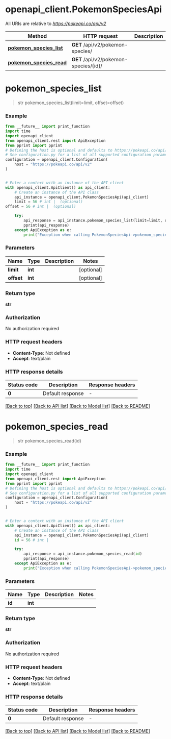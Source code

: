 # openapi_client.PokemonSpeciesApi

All URIs are relative to *https://pokeapi.co/api/v2*

Method | HTTP request | Description
------------- | ------------- | -------------
[**pokemon_species_list**](PokemonSpeciesApi.md#pokemon_species_list) | **GET** /api/v2/pokemon-species/ | 
[**pokemon_species_read**](PokemonSpeciesApi.md#pokemon_species_read) | **GET** /api/v2/pokemon-species/{id}/ | 


# **pokemon_species_list**
> str pokemon_species_list(limit=limit, offset=offset)



### Example

```python
from __future__ import print_function
import time
import openapi_client
from openapi_client.rest import ApiException
from pprint import pprint
# Defining the host is optional and defaults to https://pokeapi.co/api/v2
# See configuration.py for a list of all supported configuration parameters.
configuration = openapi_client.Configuration(
    host = "https://pokeapi.co/api/v2"
)


# Enter a context with an instance of the API client
with openapi_client.ApiClient() as api_client:
    # Create an instance of the API class
    api_instance = openapi_client.PokemonSpeciesApi(api_client)
    limit = 56 # int |  (optional)
offset = 56 # int |  (optional)

    try:
        api_response = api_instance.pokemon_species_list(limit=limit, offset=offset)
        pprint(api_response)
    except ApiException as e:
        print("Exception when calling PokemonSpeciesApi->pokemon_species_list: %s\n" % e)
```

### Parameters

Name | Type | Description  | Notes
------------- | ------------- | ------------- | -------------
 **limit** | **int**|  | [optional] 
 **offset** | **int**|  | [optional] 

### Return type

**str**

### Authorization

No authorization required

### HTTP request headers

 - **Content-Type**: Not defined
 - **Accept**: text/plain

### HTTP response details
| Status code | Description | Response headers |
|-------------|-------------|------------------|
**0** | Default response |  -  |

[[Back to top]](#) [[Back to API list]](../README.md#documentation-for-api-endpoints) [[Back to Model list]](../README.md#documentation-for-models) [[Back to README]](../README.md)

# **pokemon_species_read**
> str pokemon_species_read(id)



### Example

```python
from __future__ import print_function
import time
import openapi_client
from openapi_client.rest import ApiException
from pprint import pprint
# Defining the host is optional and defaults to https://pokeapi.co/api/v2
# See configuration.py for a list of all supported configuration parameters.
configuration = openapi_client.Configuration(
    host = "https://pokeapi.co/api/v2"
)


# Enter a context with an instance of the API client
with openapi_client.ApiClient() as api_client:
    # Create an instance of the API class
    api_instance = openapi_client.PokemonSpeciesApi(api_client)
    id = 56 # int | 

    try:
        api_response = api_instance.pokemon_species_read(id)
        pprint(api_response)
    except ApiException as e:
        print("Exception when calling PokemonSpeciesApi->pokemon_species_read: %s\n" % e)
```

### Parameters

Name | Type | Description  | Notes
------------- | ------------- | ------------- | -------------
 **id** | **int**|  | 

### Return type

**str**

### Authorization

No authorization required

### HTTP request headers

 - **Content-Type**: Not defined
 - **Accept**: text/plain

### HTTP response details
| Status code | Description | Response headers |
|-------------|-------------|------------------|
**0** | Default response |  -  |

[[Back to top]](#) [[Back to API list]](../README.md#documentation-for-api-endpoints) [[Back to Model list]](../README.md#documentation-for-models) [[Back to README]](../README.md)

